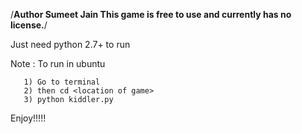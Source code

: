 /********Author Sumeet Jain
This game is free to use and currently has no license.********/

Just need python 2.7+ to run

Note : To run in ubuntu
        
       1) Go to terminal 
       2) then cd <location of game>
       3) python kiddler.py

Enjoy!!!!!
